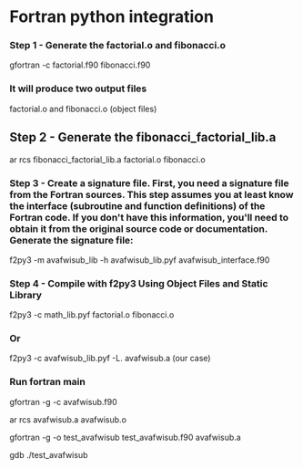 # Fortran python integration


### Step 1 - Generate the factorial.o and fibonacci.o

gfortran -c factorial.f90 fibonacci.f90

### It will produce two output files 

factorial.o and fibonacci.o (object files)

## Step 2 - Generate the fibonacci_factorial_lib.a

ar rcs fibonacci_factorial_lib.a factorial.o fibonacci.o

### Step 3 - Create a signature file. First, you need a signature file from the Fortran sources. This step assumes you at least know the interface (subroutine and function definitions) of the Fortran code. If you don't have this information, you'll need to obtain it from the original source code or documentation. Generate the signature file:

f2py3 -m avafwisub_lib -h avafwisub_lib.pyf avafwisub_interface.f90

### Step 4 - Compile with f2py3 Using Object Files and Static Library

f2py3 -c math_lib.pyf factorial.o fibonacci.o

### Or

f2py3 -c avafwisub_lib.pyf -L. avafwisub.a (our case)

### Run fortran main

gfortran -g -c avafwisub.f90

ar rcs avafwisub.a avafwisub.o

gfortran -g -o test_avafwisub test_avafwisub.f90 avafwisub.a

gdb ./test_avafwisub
